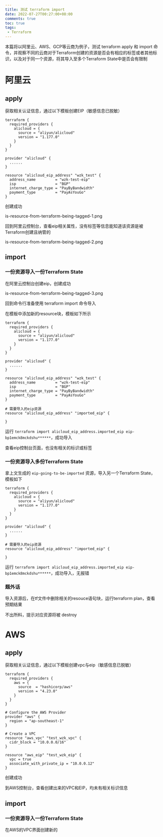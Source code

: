 ```yaml
---
title: 测试 terraform import
date: 2022-07-27T00:27:00+08:00
comments: true
toc: true
tags:
 - Terraform
---
```


本篇将以阿里云、AWS、GCP等云商为例子，测试 terraform apply 和 import 命令，并观察不同的云商对于Terraform创建的资源是否会有相应的标签或者其他标识，以及对于同一个资源，将其导入至多个Terraform State中是否会有限制

# 阿里云

## apply

获取相关认证信息，通过以下模板创建EIP（敏感信息已脱敏）

```hcl
terraform {
  required_providers {
    alicloud = {
      source = "aliyun/alicloud"
      version = "1.177.0"
    }
  }
}

provider "alicloud" {
  ......
}

resource "alicloud_eip_address" "wzk_test" {
  address_name         = "wzk-test-eip"
  isp                  = "BGP"
  internet_charge_type = "PayByBandwidth"
  payment_type         = "PayAsYouGo"
}
```

创建成功

is-resource-from-terraform-being-tagged-1.png

回到阿里云控制台，查看eip相关属性，没有标签等信息能知道该资源是被Terraform创建且纳管的

is-resource-from-terraform-being-tagged-2.png

## import

### 一份资源导入一份Terraform State

在阿里云控制台创建eip，创建成功

is-resource-from-terraform-being-tagged-3.png

回到命令行准备使用 terraform import 命令导入

在模板中添加新的resource块，模板如下所示

```hcl
terraform {
  required_providers {
    alicloud = {
      source = "aliyun/alicloud"
      version = "1.177.0"
    }
  }
}

provider "alicloud" {
  ......
}

resource "alicloud_eip_address" "wzk_test" {
  address_name         = "wzk-test-eip"
  isp                  = "BGP"
  internet_charge_type = "PayByBandwidth"
  payment_type         = "PayAsYouGo"
}

# 需要导入的eip资源
resource "alicloud_eip_address" "imported_eip" {
  
}
```

运行 `terraform import alicloud_eip_address.imported_eip eip-bp1emck8mckdshu******`，成功导入

查看eip控制台页面，也没有相关的标识或标签

### 一份资源导入多份Terraform State

拿上文生成的 `eip-going-to-be-imported` 资源，导入另一个Terraform State，模板如下

```hcl
terraform {
  required_providers {
    alicloud = {
      source = "aliyun/alicloud"
      version = "1.177.0"
    }
  }
}

provider "alicloud" {
  ......
}

# 需要导入的eip资源
resource "alicloud_eip_address" "imported_eip" {
  
}
```

运行 `terraform import alicloud_eip_address.imported_eip eip-bp1emck8mckdshu******`，成功导入，无报错

### 题外话

导入资源后，在tf文件中删除相关的resouce语句块，运行terraform plan，查看预期结果

不出所料，提示对应资源将被 destroy

# AWS
## apply

获取相关认证信息，通过以下模板创建vpc与eip（敏感信息已脱敏）

```hcl
terraform {
  required_providers {
    aws = {
      source  = "hashicorp/aws"
      version = "4.23.0"
    }
  }
}

# Configure the AWS Provider
provider "aws" {
  region = "ap-southeast-1"
}

# Create a VPC
resource "aws_vpc" "test_wzk_vpc" {
  cidr_block = "10.0.0.0/16"
}

resource "aws_eip" "test_wzk_eip" {
  vpc = true
  associate_with_private_ip = "10.0.0.12"
}
```

创建成功

到AWS控制台，查看创建出来的VPC和EIP，均未有相关标识信息

## import

### 一份资源导入一份Terraform State

在AWS的VPC界面创建新的
